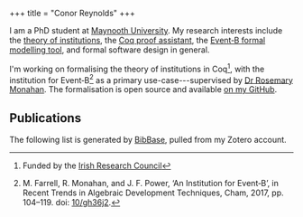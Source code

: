 +++
title = "Conor Reynolds"
+++

I am a PhD student at [Maynooth University](https://www.maynoothuniversity.ie/). My research interests include the [theory of institutions](https://iep.utm.edu/insti-th/), the [Coq proof assistant](https://coq.inria.fr/), the [Event&#8209;B formal modelling tool](http://www.event-b.org/), and formal software design in general.

I'm working on formalising the theory of institutions in Coq[^1], with the institution for Event&#8209;B[^2] as a primary use-case---supervised by [Dr Rosemary Monahan](https://www.maynoothuniversity.ie/people/rosemary-monahan). The formalisation is open source and available [on my GitHub](https://github.com/ConorReynolds/coq-institutions).

[^1]: Funded by the [Irish Research Council](https://research.ie/)
[^2]: M. Farrell, R. Monahan, and J. F. Power, ‘An Institution for Event&#8209;B’, in Recent Trends in Algebraic Development Techniques, Cham, 2017, pp. 104–119. doi: [10/gh36j2](https://www.doi.org/10/gh36j2).

## Publications

The following list is generated by [BibBase](https://bibbase.org), pulled from my Zotero account.

<script src="https://bibbase.org/show?bib=https%3A%2F%2Fapi.zotero.org%2Fusers%2F4711353%2Fcollections%2FI9IF6ZAC%2Fitems%3Fkey%3Df9heoAbFPXq4p3BWCaVpD9dF%26format%3Dbibtex%26limit%3D100&jsonp=1&hidemenu=true&urlLabel=url&sort=year&theme=default&css=https://cdn.jsdelivr.net/npm/bootstrap@4.5.3/dist/css/bootstrap.min.css"></script>

